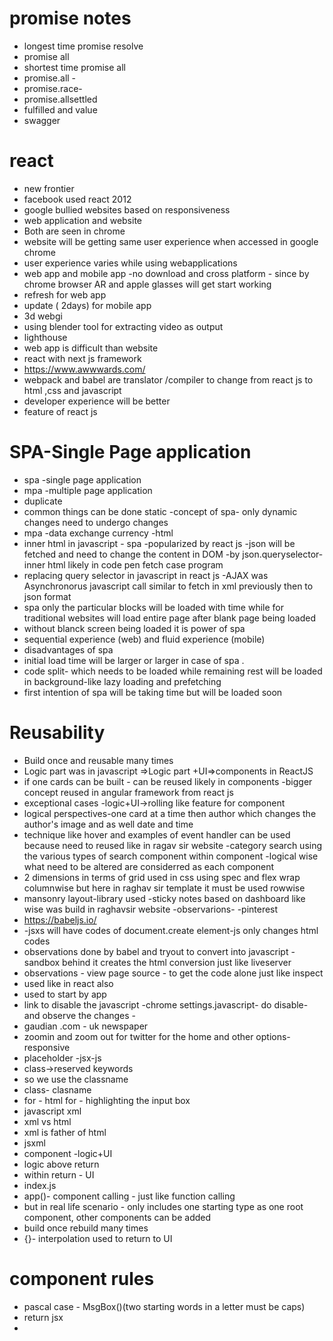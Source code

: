# promise notes
- longest time promise resolve 
- promise all
- shortest time promise all 
- promise.all - 
- promise.race-
- promise.allsettled
- fulfilled and value
- swagger
# react
- new frontier
- facebook used react 2012
- google bullied  websites based on responsiveness
- web application and website
- Both are seen in chrome
- website will be getting same user experience when accessed in google chrome
- user experience varies while using webapplications
- web app and mobile app
-no download and cross platform - since by chrome browser AR and apple glasses will get start working
- refresh for web app
- update ( 2days) for mobile app
- 3d webgi
- using blender tool for extracting video as output
- lighthouse
- web app is difficult than website
- react with next js framework
- https://www.awwwards.com/
- webpack and babel are translator /compiler  to change from react js to html ,css and javascript
- developer experience will be better
- feature of react js 
# SPA-Single Page application
- spa -single page application
- mpa -multiple page application
- duplicate 
- common things can be done static  -concept of spa- only dynamic changes need to undergo changes
- mpa -data exchange currency -html
- inner html in javascript - spa -popularized by react js -json will be fetched and need to change the content in DOM -by json.queryselector-inner html likely in code pen  fetch case program
-  replacing query selector in javascript in react js -AJAX was Asynchronorus javascript call similar to fetch in xml previously then to json format 
- spa only the particular blocks will be  loaded with time while for traditional websites will load entire page after blank page being loaded 
- without blanck screen being loaded it is power of spa
- sequential experience (web) and fluid experience (mobile)
- disadvantages of spa
- initial load time will be larger or larger in case of spa .
- code split- which needs to be loaded while remaining rest will be loaded in background-like lazy loading and prefetching
-  first intention of spa will be taking time but will be loaded soon
# Reusability
-  Build once and reusable many times
- Logic part was in javascript =>Logic part +UI=>components in ReactJS
- if one cards can be built - can be reused likely in components -bigger concept reused in angular framework from react js
- exceptional cases -logic+UI->rolling like feature for component
- logical perspectives-one card at a time then author which changes the author's image  and as well date and time 
- technique like hover and examples of event handler  can be used  because need to reused like in ragav sir website -category search using the various types of search component within component -logical wise what need to be altered are considerred as each component
- 2 dimensions in terms of grid used in css using spec and flex wrap  columnwise  but here in raghav sir template it must be used rowwise 
- mansonry layout-library used   -sticky notes  based on dashboard like wise  was build in raghavsir website -observarions- 
-pinterest
- https://babeljs.io/
- -jsxs will have codes of document.create element-js only changes html codes
- observations done by babel  and tryout to convert into javascript - sandbox behind it creates the html conversion just like liveserver
- observations - view page source - to get the code alone just like inspect 
- used like in react also 
- used to start by app
- link to disable the javascript 
-chrome settings.javascript- do disable- and observe the changes -
- gaudian .com - uk newspaper
- zoomin and zoom out for twitter  for the home and other options-responsive 
- placeholder 
-jsx-js
- class->reserved keywords
- so we use the classname 
- class- clasname
- for - html for - highlighting the input box
- javascript xml
- xml vs html
- xml is father of html
- jsxml
- component -logic+UI
- logic   above return 
- within return - UI 
- index.js
- app()- component calling <APP/>- just like function calling
- but in real life scenario - only  includes one starting type as one root component, other components can be added
- build once rebuild many times
- {}- interpolation used to return to UI 
# component rules
- pascal case - MsgBox()(two starting words in a letter must be caps)
- return jsx
-